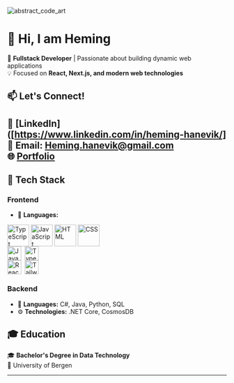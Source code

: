 
![abstract_code_art](https://github.com/user-attachments/assets/7e6c5f5f-5f03-4aa6-b551-b11fccb31d19)

# 👋 Hi, I am Heming 

🚀 **Fullstack Developer** | Passionate about building dynamic web applications  
💡 Focused on **React, Next.js, and modern web technologies**  

## 📫 Let's Connect!  
🔗 [LinkedIn]([https://www.linkedin.com/in/heming-hanevik/]  
📧 Email: Heming.hanevik@gmail.com  
🌐 [Portfolio](https://heminghanevik.link)  
---

## 🔧 Tech Stack  

### **Frontend**  
- 🚀 **Languages:**
<div style="display: flex; flex-direction: row; flex-wrap: wrap; gap: 4px; justify-content: left;">

  <img src="https://cdn.jsdelivr.net/gh/devicons/devicon/icons/typescript/typescript-original.svg" width="50" alt="TypeScript"/>



  <img src="https://cdn.jsdelivr.net/gh/devicons/devicon/icons/javascript/javascript-original.svg" width="50" alt="JavaScript"/>
 


  <img src="https://cdn.jsdelivr.net/gh/devicons/devicon/icons/html5/html5-original.svg" width="50" alt="HTML"/>



  <img src="https://cdn.jsdelivr.net/gh/devicons/devicon/icons/css3/css3-original.svg" width="50" alt="CSS"/>
  
</div>

<div style="display: flex; flex-wrap: wrap; gap: 4px; justify-content: left;">
  <img src="https://img.shields.io/badge/JavaScript-F7DF1C?logo=javascript&logoColor=white" height="32" alt="JavaScript" style="margin-right: 4px">
  <img src="https://img.shields.io/badge/TypeScript-3178C6?logo=typescript&logoColor=white" height="32" alt="TypeScript" style="margin-right: 4px">
</div>

<div style="display: flex; flex-wrap: wrap; gap: 4px; justify-content: left;">
  <img src="https://img.shields.io/badge/React-20232A?logo=react&logoColor=61DAFB" height="32" alt="React" style="margin-right: 4px">
  <img src="https://img.shields.io/badge/Tailwind_CSS-38B2AC?logo=tailwind-css&logoColor=white" height="32" alt="Tailwind CSS" style="margin-right: 4px">
</div>

### **Backend**  
- 💾 **Languages:** C#, Java, Python, SQL  
- ⚙️ **Technologies:** .NET Core, CosmosDB  

## 🎓 Education  
🎓 **Bachelor's Degree in Data Technology**  
📍 University of Bergen  

---


